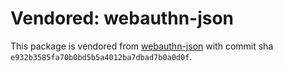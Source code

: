 # Vendored: webauthn-json

This package is vendored from [webauthn-json](https://github.com/github/webauthn-json) with commit sha `e932b3585fa70b0bd5b5a4012ba7dbad7b0a0d0f`.